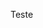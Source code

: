 <!DOCTYPE html>
<html lang="pt-br">
<head>
    <meta charset="UTF-8">
    <meta http-equiv="X-UA-Compatible" content="IE=edge">
    <meta name="viewport" content="width=device-width, initial-scale=1.0">
    <title>COMOKIT</title>
</head>
<body>
    <p>Teste</p>
</body>
</html>

